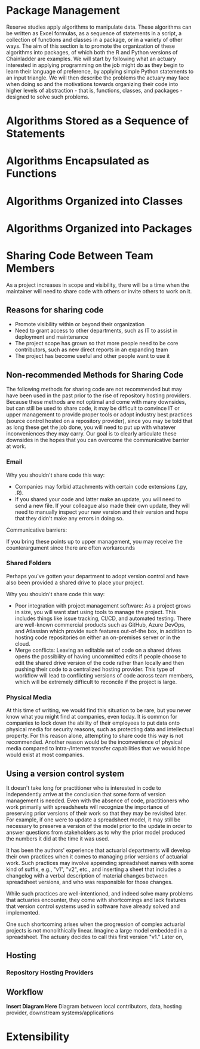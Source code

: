# Package Management

Reserve studies apply algorithms to manipulate data. These algorithms can be written as Excel formulas, 
as a sequence of statements in a script, a collection of functions and classes in a package, or in a variety 
of other ways. The aim of this section is to promote the organization of these algorithms into packages, 
of which both the R and Python versions of Chainladder are examples. We will start by following what an actuary 
interested in applying programming on the job might do as they begin to learn their language of preference, 
by applying simple Python statements to an input triangle. We will then describe the problems the actuary may face 
when doing so and the motivations towards organizing their code into higher levels of abstraction - that is, 
functions, classes, and packages - designed to solve such problems.

# Algorithms Stored as a Sequence of Statements

# Algorithms Encapsulated as Functions

# Algorithms Organized into Classes

# Algorithms Organized into Packages

# Sharing Code Between Team Members

As a project increases in scope and visibility, there will be a time when the maintainer will need to share code with others or invite others to work on it.

## Reasons for sharing code

- Promote visibility within or beyond their organization
- Need to grant access to other departments, such as IT to assist in deployment and maintenance
- The project scope has grown so that more people need to be core contributors, such as new direct reports in an expanding team
- The project has become useful and other people want to use it  

## Non-recommended Methods for Sharing Code

The following methods for sharing code are not recommended but may have been used in the past prior to the rise of repository hosting providers. Because these methods are not optimal and come with many downsides, but can still be used to share code, it may be difficult to convince IT or upper management to provide proper tools or adopt industry best practices (source control hosted on a repository provider), since you may be told that as long these get the job done, you will need to put up with whatever inconveniences they may carry. Our goal is to clearly articulate these downsides in the hopes that you can overcome the communicative barrier at work.

### Email

Why you shouldn't share code this way:

- Companies may forbid attachments with certain code extensions (.py, .R).
- If you shared your code and latter make an update, you will need to send a new file. If your colleague also made their own update, they will need to manually inspect your new version and their version and hope that they didn't make any errors in doing so.

Communicative barriers:

If you bring these points up to upper management, you may receive the counterargument since there are often workarounds 

### Shared Folders

Perhaps you've gotten your department to adopt version control and have also been provided a shared drive to place your project.

Why you shouldn't share code this way:

- Poor integration with project management software: As a project grows in size, you will want start using tools to manage the project. This includes things like issue tracking, CI/CD, and automated testing. There are well-known commercial products such as GitHub, Azure DevOps, and Atlassian which provide such features out-of-the box, in addition to hosting code repositories on either an on-premises server or in the cloud. 
- Merge conflicts: Leaving an editable set of code on a shared drives opens the possibility of having uncommitted edits if people choose to edit the shared drive version of the code rather than locally and then pushing their code to a centralized hosting provider. This type of workflow will lead to conflicting versions of code across team members, which will be extremely difficult to reconcile if the project is large.


### Physical Media

At this time of writing, we would find this situation to be rare, but you never know what you might find at companies,
even today.  It is common for companies to lock down the ability of their employees to put data onto physical media
for security reasons, such as protecting data and intellectual property. For this reason alone, attempting to share 
code this way is not recommended. Another reason would be the inconvenience of physical media compared to 
Intra-/Internet transfer capabilities that we would hope would exist at most companies.

## Using a version control system

It doesn't take long for practitioner who is interested in code to independently arrive at the conclusion that some
form of version management is needed. Even with the absence of code, practitioners who work primarily with spreadsheets
will recognize the importance of preserving prior versions of their work so that they may be revisited later. For 
example, if one were to update a spreadsheet model, it may still be necessary to preserve a version of the model prior
to the update in order to answer questions from stakeholders as to why the prior model produced the numbers it did 
at the time it was used.

It has been the authors' experience that actuarial departments will develop their own practices when it comes to
managing prior versions of actuarial work. Such practices may involve appending spreadsheet names with some kind of 
suffix, e.g., "v1", "v2", etc., and inserting a sheet that includes a changelog with a verbal description of material
changes between spreadsheet versions, and who was responsible for those changes.

While such practices are well-intentioned, and indeed solve many problems that actuaries encounter, they come with
shortcomings and lack features that version control systems used in software have already solved and implemented.

One such shortcoming arises when the progression of complex actuarial projects is not monolithically linear. Imagine 
a large model embedded in a spreadsheet. The actuary decides to call this first version "v1." Later on, 

## Hosting

### Repository Hosting Providers

## Workflow

**Insert Diagram Here** Diagram between local contributors, data, hosting provider, downstream systems/applications

# Extensibility